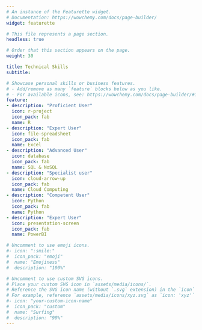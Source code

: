 ```yaml
---
# An instance of the Featurette widget.
# Documentation: https://wowchemy.com/docs/page-builder/
widget: featurette

# This file represents a page section.
headless: true

# Order that this section appears on the page.
weight: 30

title: Technical Skills
subtitle:

# Showcase personal skills or business features.
# - Add/remove as many `feature` blocks below as you like.
# - For available icons, see: https://wowchemy.com/docs/page-builder/#icons
feature:
- description: "Proficient User"
  icon: r-project
  icon_pack: fab
  name: R
- description: "Expert User"
  icon: file-spreadsheet
  icon_pack: fab
  name: Excel
- description: "Advanced User"
  icon: database
  icon_pack: fab
  name: SQL & NoSQL
- description: "Specialist user"
  icon: cloud-arrow-up
  icon_pack: fab
  name: Cloud Computing
- description: "Competent User"
  icon: Python
  icon_pack: fab
  name: Python
- description: "Expert User"
  icon: presentation-screen
  icon_pack: fab
  name: PowerBI

# Uncomment to use emoji icons.
#- icon: ":smile:"
#  icon_pack: "emoji"
#  name: "Emojiness"
#  description: "100%"  

# Uncomment to use custom SVG icons.
# Place your custom SVG icon in `assets/media/icons/`.
# Reference the SVG icon name (without `.svg` extension) in the `icon` field.
# For example, reference `assets/media/icons/xyz.svg` as `icon: 'xyz'`
#- icon: "your-custom-icon-name"
#  icon_pack: "custom"
#  name: "Surfing"
#  description: "90%"
---
```

